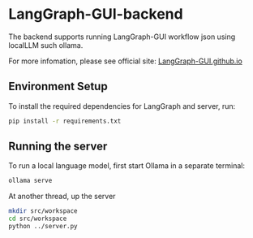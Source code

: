 # LangGraph-GUI-backend

The backend supports running LangGraph-GUI workflow json using localLLM such ollama.

For more infomation, please see official site: [LangGraph-GUI.github.io](https://LangGraph-GUI.github.io)

## Environment Setup

To install the required dependencies for LangGraph and server, run:
```bash
pip install -r requirements.txt
```

## Running the server

To run a local language model, first start Ollama in a separate terminal:
```bash
ollama serve
```

At another thread, up the server
```bash
mkdir src/workspace
cd src/workspace
python ../server.py
```
